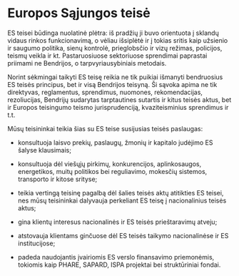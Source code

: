 # Europos Sąjungos teisė

ES teisei būdinga nuolatinė plėtra: iš pradžių ji buvo orientuota į sklandų vidaus rinkos funkcionavimą, o vėliau išsiplėtė ir į tokias sritis kaip užsienio ir saugumo politika, sienų kontrolė, prieglobsčio ir vizų režimas, policijos, teismų veikla ir kt. Pastaruosiuose sektoriuose sprendimai paprastai priimami ne Bendrijos, o tarpvyriausybiniais metodais.

Norint sėkmingai taikyti ES teisę reikia ne tik puikiai išmanyti bendruosius ES teisės principus, bet ir visą Bendrijos teisyną. Ši sąvoka apima ne tik direktyvas, reglamentus, sprendimus, nuomones, rekomendacijas, rezoliucijas, Bendrijų sudarytas tarptautines sutartis ir kitus teisės aktus, bet ir Europos teisingumo teismo jurisprudenciją, kvaziteisminius sprendimus ir t.t.

Mūsų teisininkai teikia šias su ES teise susijusias teisės paslaugas:

- konsultuoja laisvo prekių, paslaugų, žmonių ir kapitalo judėjimo ES šalyse klausimais;

- konsultuoja dėl viešųjų pirkimų, konkurencijos, aplinkosaugos, energetikos, muitų politikos bei reguliavimo, mokesčių sistemos, transporto ir kitose srityse;

- teikia vertingą teisinę pagalbą dėl šalies teisės aktų atitikties ES teisei, nes mūsų   teisininkai dalyvauja perkeliant ES teisę į nacionalinius teisės aktus;

- gina klientų interesus nacionalinės ir ES teisės prieštaravimų atveju;

- atstovauja klientams ginčuose dėl ES teisės taikymo nacionalinėse ir ES institucijose;

- padeda naudojantis įvairiomis ES verslo finansavimo priemonėmis, tokiomis kaip PHARE, SAPARD, ISPA projektai bei struktūriniai fondai.
